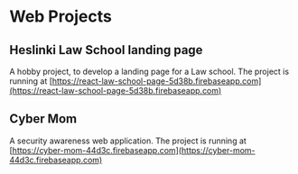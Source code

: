 # Web Projects


## Heslinki Law School landing page

A hobby project, to develop a landing page for a Law school. The project 
is running at [https://react-law-school-page-5d38b.firebaseapp.com](https://react-law-school-page-5d38b.firebaseapp.com)


## Cyber Mom

A security awareness web application. The project is running at 
[https://cyber-mom-44d3c.firebaseapp.com](https://cyber-mom-44d3c.firebaseapp.com)

